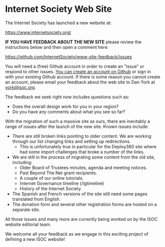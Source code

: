 # Internet Society Web Site
The Internet Society has launched a new website at:

https://www.internetsociety.org/

**IF YOU HAVE FEEDBACK ABOUT THE NEW SITE** please review the instructions below and then open a comment here:

https://github.com/InternetSociety/www-site-feedback/issues

You will need a (free) Github account in order to create an "issue" or respond to other issues. [You can create an account on Github](https://github.com/join) or sign in with your existing Github account. If there is some reason you cannot create an account, please email your feedback about the web site to Dan York at [york@isoc.org](mailto:york@isoc.org).

The feedback we seek right now includes questions such as:

* Does the overall design work for you in your region?
* Do you have any comments about what you see so far?

With the migration of such a massive site as ours, there are inevitably a range of issues after the launch of the new site.
Known issues include:

* There are still broken links pointing to older content. We are working through our list changing links and setting up redirections.
    * This is unfortunately true in particular for the Deploy360 site where had some import challenges that broke a number of the links.
* We are still in the process of migrating some content from the old site, including:
    * Older Board of Trustees minutes, agenda and meeting notices.
    * Past Beyond The Net grant recipients.
    * A couple of our online tutorials.
    * Internet Governance timeline (/igtimeline)
    * History of the Internet Society
* The Spanish and French versions of the site still need some pages translated from English. 
* The donation form and several other registration forms are hosted on a separate site.

All those issues and many more are currently being worked on by the ISOC website editorial team.

We welcome all your feedback as we engage in this exciting project of defining a new ISOC website!
